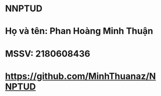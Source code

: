 # NNPTUD
# Họ và tên: Phan Hoàng Minh Thuận
# MSSV: 2180608436

# https://github.com/MinhThuanaz/NNPTUD